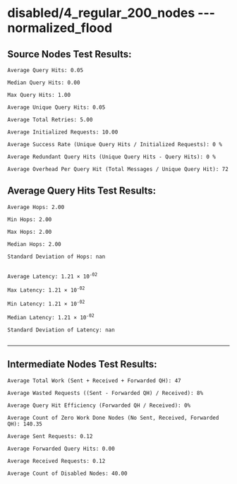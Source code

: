 # disabled/4_regular_200_nodes --- normalized_flood
## Source Nodes Test Results:
	Average Query Hits: 0.05

	Median Query Hits: 0.00

	Max Query Hits: 1.00

	Average Unique Query Hits: 0.05

	Average Total Retries: 5.00

	Average Initialized Requests: 10.00

	Average Success Rate (Unique Query Hits / Initialized Requests): 0 %

	Average Redundant Query Hits (Unique Query Hits - Query Hits): 0 %

	Average Overhead Per Query Hit (Total Messages / Unique Query Hit): 72



## Average Query Hits Test Results:
<pre><code>Average Hops: 2.00

Min Hops: 2.00

Max Hops: 2.00

Median Hops: 2.00

Standard Deviation of Hops: nan


Average Latency: 1.21 × 10<sup>-02</sup>

Max Latency: 1.21 × 10<sup>-02</sup>

Min Latency: 1.21 × 10<sup>-02</sup>

Median Latency: 1.21 × 10<sup>-02</sup>

Standard Deviation of Latency: nan</sup>

</code></pre>

---------------------------------------------
## Intermediate Nodes Test Results:

	Average Total Work (Sent + Received + Forwarded QH): 47

	Average Wasted Requests ((Sent - Forwarded QH) / Received): 8%

	Average Query Hit Efficiency (Forwarded QH / Received): 0%

	Average Count of Zero Work Done Nodes (No Sent, Received, Forwarded QH): 140.35

	Average Sent Requests: 0.12

	Average Forwarded Query Hits: 0.00

	Average Received Requests: 0.12

	Average Count of Disabled Nodes: 40.00

